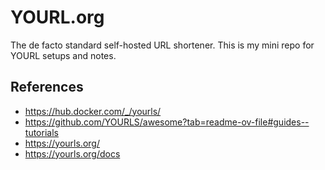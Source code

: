 # YOURL.org

The de facto standard self-hosted URL shortener. This is my mini repo for YOURL setups and notes.

## References
- https://hub.docker.com/_/yourls/
- https://github.com/YOURLS/awesome?tab=readme-ov-file#guides--tutorials
- https://yourls.org/
- https://yourls.org/docs
